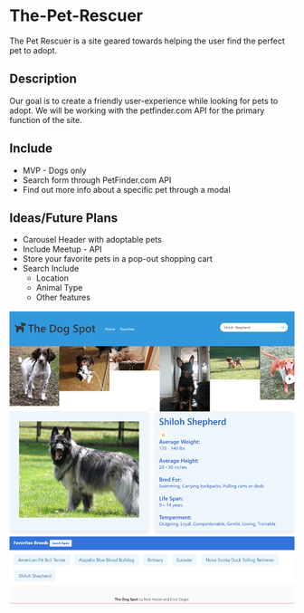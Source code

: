 # The-Pet-Rescuer

The Pet Rescuer is a site geared towards helping the user find the perfect pet to adopt.

## Description

Our goal is to create a friendly user-experience while looking for pets to adopt.  We will be working with the petfinder.com API for the primary function of the site.

## Include

- MVP - Dogs only
- Search form through PetFinder.com API
- Find out more info about a specific pet through a modal

## Ideas/Future Plans

- Carousel Header with adoptable pets
- Include Meetup - API
- Store your favorite pets in a pop-out shopping cart
- Search Include
  - Location
  - Animal Type
  - Other features









 ![The Dog Spot](./assets/images/ScreenShot.png?raw=true)